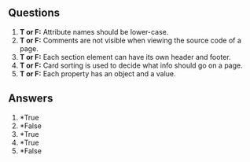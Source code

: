 ## Questions
1. **T or F:**  Attribute names should be lower-case.
2. **T or F:**  Comments are not visible when viewing the source code of a page.
3. **T or F:**  Each section element can have its own header and footer.
4. **T or F:**  Card sorting is used to decide what info should go on a page.
5. **T or F:**  Each property has an object and a value.









## Answers
1. *True
2. *False
3. *True
4. *True
5. *False
